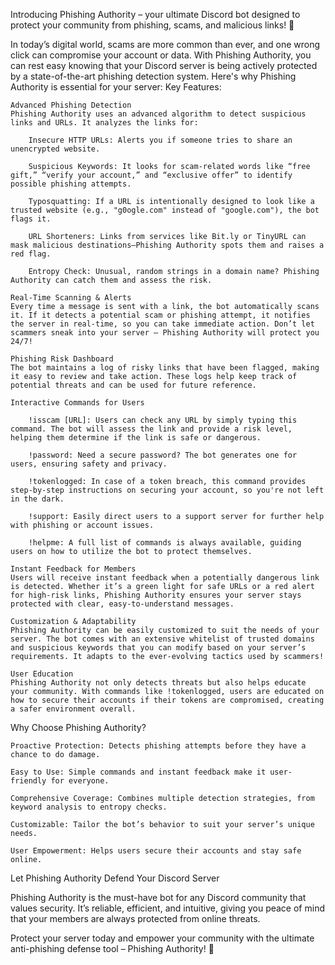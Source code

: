 Introducing Phishing Authority – your ultimate Discord bot designed to protect your community from phishing, scams, and malicious links! 🚨

In today’s digital world, scams are more common than ever, and one wrong click can compromise your account or data. With Phishing Authority, you can rest easy knowing that your Discord server is being actively protected by a state-of-the-art phishing detection system. Here's why Phishing Authority is essential for your server:
Key Features:

    Advanced Phishing Detection
    Phishing Authority uses an advanced algorithm to detect suspicious links and URLs. It analyzes the links for:

        Insecure HTTP URLs: Alerts you if someone tries to share an unencrypted website.

        Suspicious Keywords: It looks for scam-related words like “free gift,” “verify your account,” and “exclusive offer” to identify possible phishing attempts.

        Typosquatting: If a URL is intentionally designed to look like a trusted website (e.g., "g0ogle.com" instead of "google.com"), the bot flags it.

        URL Shorteners: Links from services like Bit.ly or TinyURL can mask malicious destinations—Phishing Authority spots them and raises a red flag.

        Entropy Check: Unusual, random strings in a domain name? Phishing Authority can catch them and assess the risk.

    Real-Time Scanning & Alerts
    Every time a message is sent with a link, the bot automatically scans it. If it detects a potential scam or phishing attempt, it notifies the server in real-time, so you can take immediate action. Don’t let scammers sneak into your server – Phishing Authority will protect you 24/7!

    Phishing Risk Dashboard
    The bot maintains a log of risky links that have been flagged, making it easy to review and take action. These logs help keep track of potential threats and can be used for future reference.

    Interactive Commands for Users

        !isscam [URL]: Users can check any URL by simply typing this command. The bot will assess the link and provide a risk level, helping them determine if the link is safe or dangerous.

        !password: Need a secure password? The bot generates one for users, ensuring safety and privacy.

        !tokenlogged: In case of a token breach, this command provides step-by-step instructions on securing your account, so you're not left in the dark.

        !support: Easily direct users to a support server for further help with phishing or account issues.

        !helpme: A full list of commands is always available, guiding users on how to utilize the bot to protect themselves.

    Instant Feedback for Members
    Users will receive instant feedback when a potentially dangerous link is detected. Whether it’s a green light for safe URLs or a red alert for high-risk links, Phishing Authority ensures your server stays protected with clear, easy-to-understand messages.

    Customization & Adaptability
    Phishing Authority can be easily customized to suit the needs of your server. The bot comes with an extensive whitelist of trusted domains and suspicious keywords that you can modify based on your server’s requirements. It adapts to the ever-evolving tactics used by scammers!

    User Education
    Phishing Authority not only detects threats but also helps educate your community. With commands like !tokenlogged, users are educated on how to secure their accounts if their tokens are compromised, creating a safer environment overall.

Why Choose Phishing Authority?

    Proactive Protection: Detects phishing attempts before they have a chance to do damage.

    Easy to Use: Simple commands and instant feedback make it user-friendly for everyone.

    Comprehensive Coverage: Combines multiple detection strategies, from keyword analysis to entropy checks.

    Customizable: Tailor the bot’s behavior to suit your server’s unique needs.

    User Empowerment: Helps users secure their accounts and stay safe online.

Let Phishing Authority Defend Your Discord Server

Phishing Authority is the must-have bot for any Discord community that values security. It’s reliable, efficient, and intuitive, giving you peace of mind that your members are always protected from online threats.

Protect your server today and empower your community with the ultimate anti-phishing defense tool – Phishing Authority! 🚀
